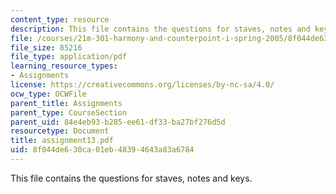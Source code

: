 ```yaml
---
content_type: resource
description: This file contains the questions for staves, notes and keys.
file: /courses/21m-301-harmony-and-counterpoint-i-spring-2005/8f044de630ca01eb48394643a83a6784_assignment13.pdf
file_size: 85216
file_type: application/pdf
learning_resource_types:
- Assignments
license: https://creativecommons.org/licenses/by-nc-sa/4.0/
ocw_type: OCWFile
parent_title: Assignments
parent_type: CourseSection
parent_uid: 84e4eb93-b285-ee61-df33-ba27bf276d5d
resourcetype: Document
title: assignment13.pdf
uid: 8f044de6-30ca-01eb-4839-4643a83a6784
---
```

This file contains the questions for staves, notes and keys.
